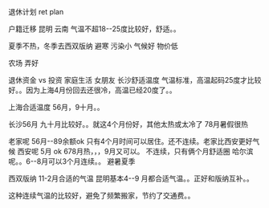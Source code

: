 退休计划 ret plan


户籍迁移 昆明 云南
气温不超18--25度比较好，舒适。。

夏季不热，冬季去西双版纳  避寒
污染小 气候好 物价低 

农场 弄好


退休资金 vs 投资
家庭生活 女朋友
长沙舒适温度
气温标准，高温起码25度才比较好。。因为上海4月份回去还很冷，高温已经20度了。。

上海合适温度 56月，9十月。。


长沙56月   九十月比较好。。就这4个月份好，其他太热或太冷了  78月暑假很热

老家呢 56月--89余额ok       只有4个月时间可以居住。还不连续。老家比西安更好气候
西安呢 5月 ok  678月热，，，9月又可以。 不连续，只有俩个月舒适圈
哈尔滨呢。。6--8月可以3个月连续。。 避暑夏季


西双版纳 11-2月合适的气温
昆明基本4--9 月都合适气温。。正好和版纳互补。。

这种连续气温的比较好，避免了频繁搬家，节约了交通费。。
